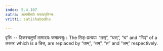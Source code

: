 ```yaml
---
index: 5.4.107
sutra: अव्ययीभावे शरत्प्रभृतिभ्यः
vritti: satishabodha

---
```

वृत्तिः -- ङितश्चतुर्णां तामादयः क्रमात्स्युः। The तिङ्-प्रत्ययाः “तस्”, “थस्”, “थ” and “मिप्” of a लकारः which is a ङित्, are replaced by  “ताम्”, “तम्”, “त” and “अम्” respectively.